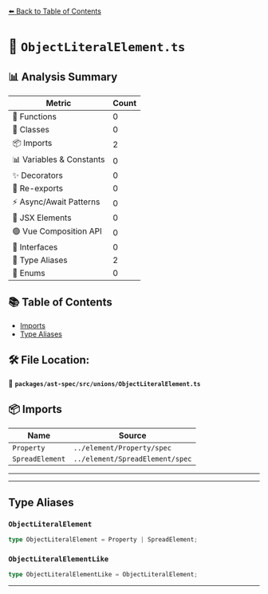 [⬅️ Back to Table of Contents](../../../../index.md)

# 📄 `ObjectLiteralElement.ts`

## 📊 Analysis Summary

| Metric | Count |
|--------|-------|
| 🔧 Functions | 0 |
| 🧱 Classes | 0 |
| 📦 Imports | 2 |
| 📊 Variables & Constants | 0 |
| ✨ Decorators | 0 |
| 🔄 Re-exports | 0 |
| ⚡ Async/Await Patterns | 0 |
| 💠 JSX Elements | 0 |
| 🟢 Vue Composition API | 0 |
| 📐 Interfaces | 0 |
| 📑 Type Aliases | 2 |
| 🎯 Enums | 0 |

## 📚 Table of Contents

- [Imports](#imports)
- [Type Aliases](#type-aliases)

## 🛠️ File Location:
📂 **`packages/ast-spec/src/unions/ObjectLiteralElement.ts`**

## 📦 Imports

| Name | Source |
|------|--------|
| `Property` | `../element/Property/spec` |
| `SpreadElement` | `../element/SpreadElement/spec` |


---


---

## Type Aliases

### `ObjectLiteralElement`

```ts
type ObjectLiteralElement = Property | SpreadElement;
```

### `ObjectLiteralElementLike`

```ts
type ObjectLiteralElementLike = ObjectLiteralElement;
```


---